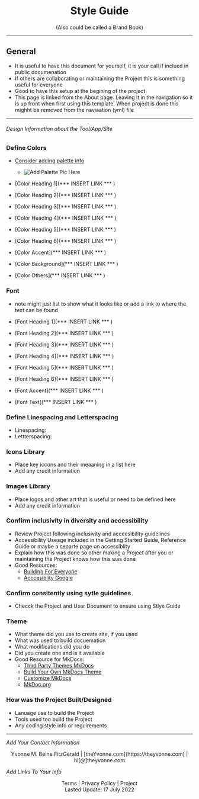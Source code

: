 <h1 align="center">Style Guide</h1>
<p align="center">(Also could be called a Brand Book)</p>

---

## General

- It is useful to have this document for yourself, it is your call if inclued in public documenation
- If others are collaborating or maintaining the Project this is something useful for everyone
- Good to have this setup at the begining of the project
- This page is linked from the About page. Leaving it in the navigation so it is up front when first using this template.  When project is done this mighht be removed from the naviaation (yml) file

---

###### _Design Information about the Tool/App/Site_  

### Define Colors
- [Consider adding palette info](https://coolors.co/)
   - <img
  src="/path/to/img.jpg"
  alt="Add Palette Pic Here"
  title="Optional title"
  style="display: inline-block; margin: 0 auto; max-width: 300px">

- [Color Heading 1](*** INSERT LINK *** )
- [Color Heading 2](*** INSERT LINK *** )
- [Color Heading 3](*** INSERT LINK *** )
- [Color Heading 4](*** INSERT LINK *** )
- [Color Heading 5](*** INSERT LINK *** )
- [Color Heading 6](*** INSERT LINK *** )

- [Color Accent](*** INSERT LINK *** )
- [Color Background](*** INSERT LINK *** )
- [Color Others](*** INSERT LINK *** )


### Font
- note might just list to show what it looks like or add a link to where the text can be found

- [Font Heading 1](*** INSERT LINK *** )
- [Font Heading 2](*** INSERT LINK *** )
- [Font Heading 3](*** INSERT LINK *** )
- [Font Heading 4](*** INSERT LINK *** )
- [Font Heading 5](*** INSERT LINK *** )
- [Font Heading 6](*** INSERT LINK *** )

- [Font Accent](*** INSERT LINK *** )
- [Font Text](*** INSERT LINK *** )

### Define Linespacing and Letterspacing 
  - Linespacing:
  - Lettterspacing: 

### Icons Library
  - Place key iccons and their meaaning in a list here
  - Add any credit information

###  Images Library
  - Place logos and other art that is useful or need to be defined here
  - Add any credit information

### Confirm inclusivity in diversity and accessibility
  - Review Project following inclusivity and acceesibility guidelines 
  - Accessibility Useage included in the Getting Started Guide, Reference Guide or maybe a separte page on accessiblity
  - Explain how this was done so other making a Project after you or maintaining the Project knows how this was done
  - Good Resources:
    - [Building For Everyone](https://design.google/library/building-for-everyone/#:~:text=On%20our%20diversity%20and%20inclusion,of%20the%20users%20we%20serve.%E2%80%9D)
    - [Acccesiblity Google](https://www.google.com/accessibility/)

### Confirm consitently using sytle guidelines  
  - Checck the Project and User Document to ensure using Stlye Guide

### Theme
  - What theme did you use to create site, if you used
  - What was used to build docuemation
  - What modifications did you do
  - Did you create one and is it available
  - Good Resource for MkDocs:
    - [Third Party Themes MkDocs](https://github.com/mkdocs/mkdocs/wiki/MkDocs-Themes)
    - [Build Your Own MkDocs Theme](https://www.mkdocs.org/dev-guide/themes/)
    - [Customize MkDocs](https://www.mkdocs.org/user-guide/customizing-your-theme/)
    - [MkDoc.org](https://www.mkdocs.org/)



### How was the Project Built/Designed 
  - Lanuage use to build the Project 
  - Tools used too build the Project
  - Any coding style info or reguirements



---
_Add Your Contact Information_
<center>Yvonne M. Beine FitzGerald | [theYvonne.com](https://theyvonne.com) | hi[@]theyvonne.com </center>  

_Add Links To Your Info_

<center>Terms | Privacy Policy | Project </center>

<center>Lasted Update: 17 July 2022 </center>



